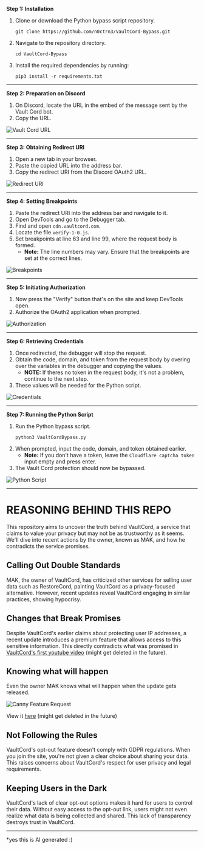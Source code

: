 **Step 1: Installation**

1. Clone or download the Python bypass script repository.
   ```
   git clone https://github.com/n0ctrn3/VaultCord-Bypass.git
   ```
2. Navigate to the repository directory.
   ```
   cd VaultCord-Bypass
   ```
3. Install the required dependencies by running:
   ```
   pip3 install -r requirements.txt
   ```

<hr>

**Step 2: Preparation on Discord**

1. On Discord, locate the URL in the embed of the message sent by the Vault Cord bot.
2. Copy the URL.

![Vault Cord URL](https://github.com/n0ctrn3/VaultCord-Bypass/blob/main/images/step2.png)

<hr>

**Step 3: Obtaining Redirect URI**

1. Open a new tab in your browser.
2. Paste the copied URL into the address bar.
3. Copy the redirect URI from the Discord OAuth2 URL.

![Redirect URI](https://github.com/n0ctrn3/VaultCord-Bypass/blob/main/images/step3.png)

<hr>

**Step 4: Setting Breakpoints**

1. Paste the redirect URI into the address bar and navigate to it.
2. Open DevTools and go to the Debugger tab.
3. Find and open `cdn.vaultcord.com`.
4. Locate the file `verify-1-0.js`.
5. Set breakpoints at line 63 and line 99, where the request body is formed.
   - **Note:** The line numbers may vary. Ensure that the breakpoints are set at the correct lines.

![Breakpoints](https://github.com/n0ctrn3/VaultCord-Bypass/blob/main/images/step4.png)

<hr>
   
**Step 5: Initiating Authorization**

1. Now press the "Verify" button that's on the site and keep DevTools open.
3. Authorize the OAuth2 application when prompted.

![Authorization](https://github.com/n0ctrn3/VaultCord-Bypass/blob/main/images/step5.png)

<hr>

**Step 6: Retrieving Credentials**

1. Once redirected, the debugger will stop the request.
2. Obtain the code, domain, and token from the request body by overing over the variables in the debugger and copying the values.
   - **NOTE:** If theres no token in the request body, it's not a problem, continue to the next step.
3. These values will be needed for the Python script.

![Credentials](https://github.com/n0ctrn3/VaultCord-Bypass/blob/main/images/step6.png)

<hr>

**Step 7: Running the Python Script**

1. Run the Python bypass script.
   ```
   python3 VaultCordBypass.py
   ```
2. When prompted, input the code, domain, and token obtained earlier.
   - **Note:** If you don't have a token, leave the `Cloudflare captcha token` input empty and press enter.
3. The Vault Cord protection should now be bypassed.

![Python Script](https://github.com/n0ctrn3/VaultCord-Bypass/blob/main/images/step7.png)

<hr>

# REASONING BEHIND THIS REPO
This repository aims to uncover the truth behind VaultCord, a service that claims to value your privacy but may not be as trustworthy as it seems. We'll dive into recent actions by the owner, known as MAK, and how he contradicts the service promises.

## **Calling Out Double Standards**
MAK, the owner of VaultCord, has criticized other services for selling user data such as RestoreCord, painting VaultCord as a privacy-focused alternative. However, recent updates reveal VaultCord engaging in similar practices, showing hypocrisy.

## **Changes that Break Promises**
Despite VaultCord's earlier claims about protecting user IP addresses, a recent update introduces a premium feature that allows access to this sensitive information. This directly contradicts what was promised in [VaultCord's first youtube video](https://youtu.be/bJ_N6o6WRM4?t=406) (might get deleted in the future).

## **Knowing what will happen**
Even the owner MAK knows what will happen when the update gets released.

![Canny Feature Request](https://github.com/n0ctrn3/VaultCord-Bypass/blob/main/images/canny%20feature%20request%20about%20ips.png)

View it [here](https://vaultcord.canny.io/feature-requests/p/show-public-ip-not-hashed) (might get deleted in the future)

## **Not Following the Rules**
VaultCord's opt-out feature doesn't comply with GDPR regulations. When you join the site, you're not given a clear choice about sharing your data. This raises concerns about VaultCord's respect for user privacy and legal requirements.

## **Keeping Users in the Dark**
VaultCord's lack of clear opt-out options makes it hard for users to control their data. Without easy access to the opt-out link, users might not even realize what data is being collected and shared. This lack of transparency destroys trust in VaultCord.

<hr>

*yes this is AI generated :)

